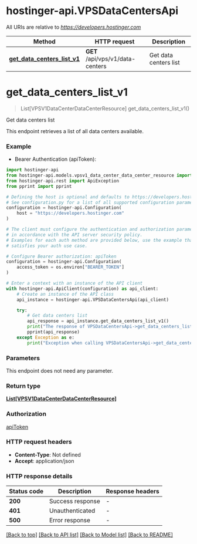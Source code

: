 # hostinger-api.VPSDataCentersApi

All URIs are relative to *https://developers.hostinger.com*

Method | HTTP request | Description
------------- | ------------- | -------------
[**get_data_centers_list_v1**](VPSDataCentersApi.md#get_data_centers_list_v1) | **GET** /api/vps/v1/data-centers | Get data centers list


# **get_data_centers_list_v1**
> List[VPSV1DataCenterDataCenterResource] get_data_centers_list_v1()

Get data centers list

This endpoint retrieves a list of all data centers available.

### Example

* Bearer Authentication (apiToken):

```python
import hostinger-api
from hostinger-api.models.vpsv1_data_center_data_center_resource import VPSV1DataCenterDataCenterResource
from hostinger-api.rest import ApiException
from pprint import pprint

# Defining the host is optional and defaults to https://developers.hostinger.com
# See configuration.py for a list of all supported configuration parameters.
configuration = hostinger-api.Configuration(
    host = "https://developers.hostinger.com"
)

# The client must configure the authentication and authorization parameters
# in accordance with the API server security policy.
# Examples for each auth method are provided below, use the example that
# satisfies your auth use case.

# Configure Bearer authorization: apiToken
configuration = hostinger-api.Configuration(
    access_token = os.environ["BEARER_TOKEN"]
)

# Enter a context with an instance of the API client
with hostinger-api.ApiClient(configuration) as api_client:
    # Create an instance of the API class
    api_instance = hostinger-api.VPSDataCentersApi(api_client)

    try:
        # Get data centers list
        api_response = api_instance.get_data_centers_list_v1()
        print("The response of VPSDataCentersApi->get_data_centers_list_v1:\n")
        pprint(api_response)
    except Exception as e:
        print("Exception when calling VPSDataCentersApi->get_data_centers_list_v1: %s\n" % e)
```



### Parameters

This endpoint does not need any parameter.

### Return type

[**List[VPSV1DataCenterDataCenterResource]**](VPSV1DataCenterDataCenterResource.md)

### Authorization

[apiToken](../README.md#apiToken)

### HTTP request headers

 - **Content-Type**: Not defined
 - **Accept**: application/json

### HTTP response details

| Status code | Description | Response headers |
|-------------|-------------|------------------|
**200** | Success response |  -  |
**401** | Unauthenticated |  -  |
**500** | Error response |  -  |

[[Back to top]](#) [[Back to API list]](../README.md#documentation-for-api-endpoints) [[Back to Model list]](../README.md#documentation-for-models) [[Back to README]](../README.md)

